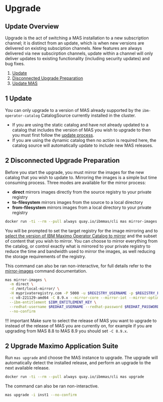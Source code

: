 Upgrade
===============================================================================

Update Overview
-------------------------------------------------------------------------------
Upgrade is the act of switching a MAS installation to a new subscription channel; it is distinct from an update, which is when new versions are delivered on existing subsciption channels.  New features are always delivered via new subscirption channels, update within a channel will only deliver updates to existing functionality (including security updates) and bug fixes.

1. [Update](#1-update)
2. [Disconnected Upgrade Preparation](#1-disconnected-install-preparation)
3. [Update MAS](#2-update-maximo-application-suite)


1 Update
-------------------------------------------------------------------------------
You can only upgrade to a version of MAS already supported by the `ibm-operator-catalog` CatalogSource currently installed in the cluster.

- If you are using the static catalog and have not already updated to a catalog that includes the version of MAS you wish to upgrade to then you must first follow the [update process](update.md).
- If you are using the dynamic catalog then no action is required here, the catalog source will automatically update to include new MAS releases.


2 Disconnected Upgrade Preparation
-------------------------------------------------------------------------------
Before you start the upgrade, you must mirror the images for the new catalog that you wish to update to. Mirroring the images is a simple but time consuming process.  Three modes are available for the mirror process:

- **direct** mirrors images directly from the source registry to your private registry
- **to-filesystem** mirrors images from the source to a local directory
- **from-filesystem** mirrors images from a local directory to your private registry

```bash
docker run -ti --rm --pull always quay.io/ibmmas/cli mas mirror-images
```

You will be prompted to set the target registry for the image mirroring and to [select the version of IBM Maximo Operator Catalog to mirror](choosing-the-right-catalog.md) and the subset of content that you wish to mirror.  You can choose to mirror everything from the catalog, or control exactly what is mirrored to your private registry to reduce the time and bandwidth used to mirror the images, as well reducing the storage requirements of the registry.

This command can also be ran non-interactive, for full details refer to the [mirror-images](../commands/mirror-images.md) command documentation.

```bash
mas mirror-images \
  -m direct \
  -d /mnt/local-mirror/ \
  -H myprivateregistry.com -P 5000 -u $REGISTRY_USERNAME -p $REGISTRY_PASSWORD \
  -c v8-221129-amd64 -C 8.9.x --mirror-core --mirror-iot --mirror-optimizer --mirror-manage \
  --ibm-entitlement $IBM_ENTITLEMENT_KEY \
  --redhat-username $REDHAT_USERNAME --redhat-password $REDHAT_PASSWORD \
  --no-confirm
```

!!! important
    Make sure to select the release of MAS you want to upgrade to instead of the release of MAS you are currently on, for example if you are upgrading from MAS 8.8 to MAS 8.9 you should set `-C 8.9.x`.


2 Upgrade Maximo Application Suite
-------------------------------------------------------------------------------
Run `mas upgrade` and choose the MAS instance to upgrade.  The upgrade will automatically detect the installed release, and perform an upgrade to the next available release.

```bash
docker run -ti --rm --pull always quay.io/ibmmas/cli mas upgrade
```

The command can also be ran non-interactive.

```bash
mas upgrade -i inst1 --no-confirm
```
